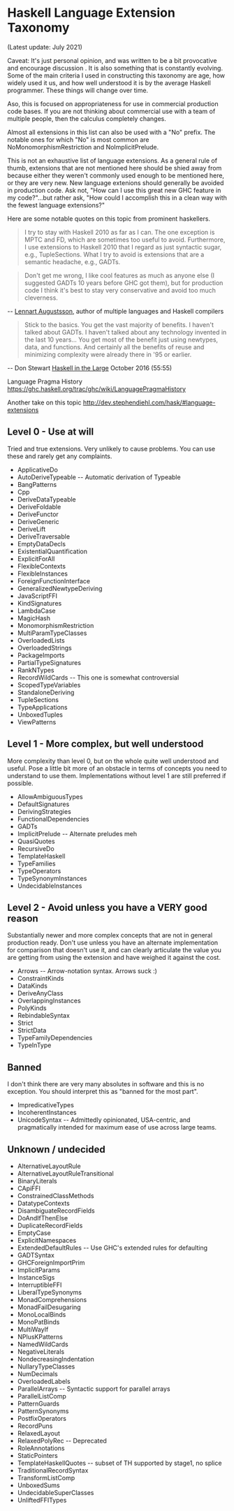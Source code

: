 # Haskell Language Extension Taxonomy
(Latest update: July 2021)

Caveat: It's just personal opinion, and was written to be a bit provocative
and encourage discussion . It is also something that is constantly evolving.
Some of the main criteria I used in constructing this taxonomy are age, how
widely used it us, and how well understood it is by the average Haskell
programmer.  These things will change over time.

Aso, this is focused on appropriateness for use in commercial production code
bases.  If you are not thinking about commercial use with a team of multiple
people, then the calculus completely changes.

Almost all extensions in this list can also be used with a "No" prefix.  The
notable ones for which "No" is most common are NoMonomorphismRestriction and
NoImplicitPrelude.

This is not an exhaustive list of language extensions. As a general rule of
thumb, extensions that are not mentioned here should be shied away from because
either they weren't commonly used enough to be mentioned here, or they are very
new. New language extenions should generally be avoided in production code. Ask
not, "How can I use this great new GHC feature in my code?"...but rather ask,
"How could I accomplish this in a clean way with the fewest language extensions?"

Here are some notable quotes on this topic from prominent haskellers.

> I try to stay with Haskell 2010 as far as I can. The one exception is MPTC and
> FD, which are sometimes too useful to avoid. Furthermore, I use extensions to
> Haskell 2010 that I regard as just syntactic sugar, e.g., TupleSections. What I
> try to avoid is extensions that are a semantic headache, e.g., GADTs.

> Don't get me wrong, I like cool features as much as anyone else (I suggested
> GADTs 10 years before GHC got them), but for production code I think it's best
> to stay very conservative and avoid too much cleverness.

-- [Lennart Augustsson](https://www.reddit.com/r/haskell/comments/2olrxn/what_is_an_intermediate_haskell_programmer/cmooh4p/),
author of multiple languages and Haskell compilers

> Stick to the basics. You get the vast majority of benefits. I haven't talked
> about GADTs. I haven't talked about any technology invented in the last 10
> years... You get most of the benefit just using newtypes, data, and functions.
> And certainly all the benefits of reuse and minimizing complexity were already
> there in '95 or earlier.

-- Don Stewart [Haskell in the
Large](https://skillsmatter.com/skillscasts/9098-haskell-in-the-large-the-day-to-day-practice-of-using-haskell-to-write-large-systems)
October 2016 (55:55)

Language Pragma History
https://ghc.haskell.org/trac/ghc/wiki/LanguagePragmaHistory

Another take on this topic
http://dev.stephendiehl.com/hask/#language-extensions

## Level 0 - Use at will

Tried and true extensions.  Very unlikely to cause problems.  You can use
these and rarely get any complaints.

- ApplicativeDo
- AutoDeriveTypeable       -- Automatic derivation of Typeable
- BangPatterns
- Cpp
- DeriveDataTypeable
- DeriveFoldable
- DeriveFunctor
- DeriveGeneric
- DeriveLift
- DeriveTraversable
- EmptyDataDecls
- ExistentialQuantification
- ExplicitForAll
- FlexibleContexts
- FlexibleInstances
- ForeignFunctionInterface
- GeneralizedNewtypeDeriving
- JavaScriptFFI
- KindSignatures
- LambdaCase
- MagicHash
- MonomorphismRestriction
- MultiParamTypeClasses
- OverloadedLists
- OverloadedStrings
- PackageImports
- PartialTypeSignatures
- RankNTypes
- RecordWildCards          -- This one is somewhat controversial
- ScopedTypeVariables
- StandaloneDeriving
- TupleSections
- TypeApplications
- UnboxedTuples
- ViewPatterns

## Level 1 - More complex, but well understood

More complexity than level 0, but on the whole quite well understood and
useful.  Pose a little bit more of an obstacle in terms of concepts you
need to understand to use them.  Implementations without level 1 are
still preferred if possible.

- AllowAmbiguousTypes
- DefaultSignatures
- DerivingStrategies
- FunctionalDependencies
- GADTs
- ImplicitPrelude          -- Alternate preludes meh
- QuasiQuotes
- RecursiveDo
- TemplateHaskell
- TypeFamilies
- TypeOperators
- TypeSynonymInstances
- UndecidableInstances

## Level 2 - Avoid unless you have a VERY good reason

Substantially newer and more complex concepts that are not in general production
ready. Don't use unless you have an alternate implementation for comparison that
doesn't use it, and can clearly articulate the value you are getting from using
the extension and have weighed it against the cost.

- Arrows                   -- Arrow-notation syntax.  Arrows suck :)
- ConstraintKinds
- DataKinds
- DeriveAnyClass
- OverlappingInstances
- PolyKinds
- RebindableSyntax
- Strict
- StrictData
- TypeFamilyDependencies
- TypeInType

## Banned

I don't think there are very many absolutes in software and this is no
exception. You should interpret this as "banned for the most part".

- ImpredicativeTypes
- IncoherentInstances
- UnicodeSyntax -- Admittedly opinionated, USA-centric, and pragmatically intended for maximum ease of use across large teams.

## Unknown / undecided

- AlternativeLayoutRule
- AlternativeLayoutRuleTransitional
- BinaryLiterals
- CApiFFI
- ConstrainedClassMethods
- DatatypeContexts
- DisambiguateRecordFields
- DoAndIfThenElse
- DuplicateRecordFields
- EmptyCase
- ExplicitNamespaces
- ExtendedDefaultRules     -- Use GHC's extended rules for defaulting
- GADTSyntax
- GHCForeignImportPrim
- ImplicitParams
- InstanceSigs
- InterruptibleFFI
- LiberalTypeSynonyms
- MonadComprehensions
- MonadFailDesugaring
- MonoLocalBinds
- MonoPatBinds
- MultiWayIf
- NPlusKPatterns
- NamedWildCards
- NegativeLiterals
- NondecreasingIndentation
- NullaryTypeClasses
- NumDecimals
- OverloadedLabels
- ParallelArrays           -- Syntactic support for parallel arrays
- ParallelListComp
- PatternGuards
- PatternSynonyms
- PostfixOperators
- RecordPuns
- RelaxedLayout
- RelaxedPolyRec           -- Deprecated
- RoleAnnotations
- StaticPointers
- TemplateHaskellQuotes    -- subset of TH supported by stage1, no splice
- TraditionalRecordSyntax
- TransformListComp
- UnboxedSums
- UndecidableSuperClasses
- UnliftedFFITypes

